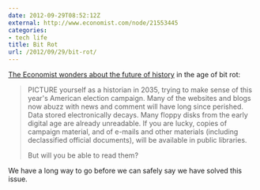 ```yaml
---
date: 2012-09-29T08:52:12Z
external: http://www.economist.com/node/21553445
categories:
- tech life
title: Bit Rot
url: /2012/09/29/bit-rot/
---
```


[The Economist wonders about the future of history](http://www.economist.com/node/21553445) in the age of bit rot:

> PICTURE yourself as a historian in 2035, trying to make sense of this year's American election campaign. Many of the websites and blogs now abuzz with news and comment will have long since perished. Data stored electronically decays. Many floppy disks from the early digital age are already unreadable. If you are lucky, copies of campaign material, and of e-mails and other materials (including declassified official documents), will be available in public libraries.
> 
> But will you be able to read them?

We have a long way to go before we can safely say we have solved this issue.
